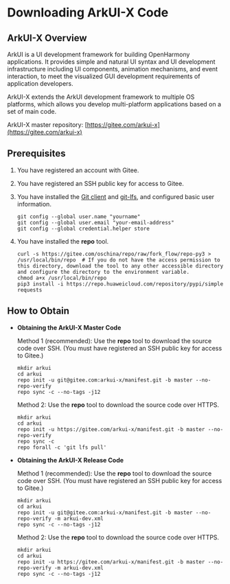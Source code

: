 # Downloading ArkUI-X Code

## ArkUI-X Overview

ArkUI is a UI development framework for building OpenHarmony applications. It provides simple and natural UI syntax and UI development infrastructure including UI components, animation mechanisms, and event interaction, to meet the visualized GUI development requirements of application developers.

ArkUI-X extends the ArkUI development framework to multiple OS platforms, which allows you develop multi-platform applications based on a set of main code.

ArkUI-X master repository: [https://gitee.com/arkui-x](https://gitee.com/arkui-x)

## Prerequisites

1. You have registered an account with Gitee.

2. You have registered an SSH public key for access to Gitee.

3. You have installed the [Git client](https://git-scm.com/book/en/v2/Getting-Started-Installing-Git) and [git-lfs](https://gitee.com/vcs-all-in-one/git-lfs?_from=gitee_search#downloading), and configured basic user information.

   ```shell
   git config --global user.name "yourname"
   git config --global user.email "your-email-address"
   git config --global credential.helper store
   ```

4. You have installed the **repo** tool.

   ```shell
   curl -s https://gitee.com/oschina/repo/raw/fork_flow/repo-py3 > /usr/local/bin/repo  # If you do not have the access permission to this directory, download the tool to any other accessible directory and configure the directory to the environment variable.
   chmod a+x /usr/local/bin/repo
   pip3 install -i https://repo.huaweicloud.com/repository/pypi/simple requests
   ```

## How to Obtain

- **Obtaining the ArkUI-X Master Code**

  Method 1 (recommended): Use the **repo** tool to download the source code over SSH. (You must have registered an SSH public key for access to Gitee.)

  ```shell
  mkdir arkui
  cd arkui
  repo init -u git@gitee.com:arkui-x/manifest.git -b master --no-repo-verify
  repo sync -c --no-tags -j12
  ```

  Method 2: Use the **repo** tool to download the source code over HTTPS.

  ```shell
  mkdir arkui
  cd arkui
  repo init -u https://gitee.com/arkui-x/manifest.git -b master --no-repo-verify
  repo sync -c
  repo forall -c 'git lfs pull'
  ```

- **Obtaining the ArkUI-X Release Code**

  Method 1 (recommended): Use the **repo** tool to download the source code over SSH. (You must have registered an SSH public key for access to Gitee.)

  ```shell
  mkdir arkui
  cd arkui
  repo init -u git@gitee.com:arkui-x/manifest.git -b master --no-repo-verify -m arkui-dev.xml
  repo sync -c --no-tags -j12
  ```

  Method 2: Use the **repo** tool to download the source code over HTTPS.

  ```shell
  mkdir arkui
  cd arkui
  repo init -u https://gitee.com/arkui-x/manifest.git -b master --no-repo-verify -m arkui-dev.xml
  repo sync -c --no-tags -j12
  ```

